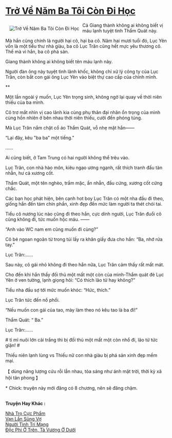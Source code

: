 <a href="https://utruyen.com/tro-ve-nam-ba-toi-con-di-hoc/20600/" title="Trở Về Năm Ba Tôi Còn Đi Học"><h1>Trở Về Năm Ba Tôi Còn Đi Học</h1></a><div style="display:table"><img align="right" style="float: left; padding: 10px;" src="https://utruyen.com/images/story/200x260/tro-ve-nam-ba-toi-con-di-hoc.jpg" alt="Trở Về Năm Ba Tôi Còn Đi Học">Cả Giang thành không ai không biết vị máu lạnh tuyệt tình Thẩm Quát này.<p></p>Mà hắn cũng chính là người hại cô, hại ba cô. Năm hai mươi tuổi đó, Lục Yên vốn là một tiểu thư nhà giàu, ba cô Lục Trăn cũng hết mực yêu thương cô. Thế mà vì hắn, ba cô phá sản.<p></p>Giang thành không ai không biết tên máu lạnh này.<p></p>Người đàn ông này tuyệt tình lãnh khốc, không chỉ xử lý công ty của Lục Trăn, còn bắt con gái ông Lục Yên vào biệt thự cao cấp của chính mình.<p></p>**<p></p>Một lần ngoài ý muốn, Lục Yên trọng sinh, không ngờ lại quay về thời niên thiếu của ba mình.<p></p>Cô trơ mắt nhìn vị cao lãnh kia cùng phụ thân đại nhân ổn trọng của mình cùng hồn nhiên ở bên nhau thời niên thiếu, cười đến phóng túng.<p></p>Mà Lục Trăn nắm chặt cổ áo Thẩm Quát, vỗ nhẹ mặt hắn——<p></p>“Lại đây, kêu "ba ba" một tiếng.”<p></p>……<p></p>Ai cũng biết, ở Tam Trung có hai người không thể trêu vào.<p></p>Lục Trăn, con nhà hào môn, kiêu ngạo ương ngạnh, rất thích tranh đấu tàn nhẫn, hư cả xương cốt.<p></p>Thẩm Quát, một tên nghèo, trầm mặc, ẩn nhẫn, đầu cứng, xương cốt cứng chắc.<p></p>Các bạn học phát hiện, bên cạnh hot boy Lục Trăn có một nha đầu đi theo, giống hắn đến tám chín phần, xinh đẹp đến mức làm người ta thét chói tai.<p></p>Tiểu cô nương lúc nào cũng đi theo hắn, cực dính người, Lục Trăn đuổi cô cũng không đi, tức muốn hộc máu. ——<p></p>“Anh vào WC nam em cũng muốn đi cùng?”<p></p>Cô bé ngoan ngoãn từ trong túi lấy ra khăn giấy đưa cho hắn: “Ba, nhớ rửa tay.”<p></p>Lục Trăn:……<p></p>Sau này, cô gái nhỏ không đi theo hắn nữa, Lục Trăn cảm thấy rất mất mát.<p></p>Cho đến khi hắn thấy đối thủ một mất một còn của mình-Thẩm quát đè Lục Yên ở ven tường, lạnh giọng hỏi: “Có thích lão tử hay không?”<p></p>Tiểu nha đầu sợ tới mức muốn khóc: “Hức, thích.”<p></p>Lục Trăn tức đến nổ phổi.<p></p>“Nếu muốn con gái của tao, mày làm theo nó kêu tao là ba đi!”<p></p>Thẩm Quát: “ Ba.”<p></p>Lục Trăn:……<p></p># tỉ mỉ nuôi lớn cải trắng thì bị đối thủ một mất một còn nhổ đi, lão tử tức giận! #<p></p>Thiếu niên lạnh lùng vs Thiếu nữ con nhà giàu bị phá sản xinh đẹp mềm mại.<p></p>【 dùng năng lượng cứu rỗi lẫn nhau, tỏa sáng như ánh mặt trời, thời kỳ xã hội tân phong 】<p></p>* Chick: truyện này mới đăng có 8 chương, nên sẽ đăng chậm.</div><p><br><b>Truyện Hay Khác :</b></p><a href="https://utruyen.com/nha-tro-cuc-pham/14365/" alt="Nhà Trọ Cực Phẩm">Nhà Trọ Cực Phẩm</a><br/><a href="https://github.com/quanluxury/ngontinhhot/tree/master/truyenhay/19222/" alt="Vạn Lần Sủng Vợ">Vạn Lần Sủng Vợ</a><br/><a href="https://github.com/quanluxury/truyenhot/tree/master/truyenhay/17501/" alt="Người Tình Trí Mạng">Người Tình Trí Mạng</a><br/><a href="https://github.com/mlquan/truyenhay/tree/master/truyenhay/15642/" alt="Độc Phi Ở Trên, Tà Vương Ở Dưới">Độc Phi Ở Trên, Tà Vương Ở Dưới</a><br/>